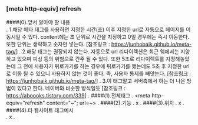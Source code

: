 ### [meta http-equiv] refresh

####(0).앞서 알아야 할 내용  
.
    1.해당 메타 태그를 사용하면 지정한 시간(초) 이후 지정한 url로 자동으로 페이지를 이동시킬 수 있다.
        content에는 초 단위로 시간을 지정하고 0일 경우에는 즉시 이동한다. 또한 단위는 생략하고 숫자만 넣는다. 
        [참조링크 : <https://junhobaik.github.io/meta-tag/>]
.
    2.해당 태그는 권장되지 않는다. 자동으로 url 리다이렉션은 최근 웨에서는 지양하고 있으며 피싱 등의 위험으로 간주 될 수 있다.
        또한 5초로 리다이렉트를 지정해놓았는데 그 전에 사용자가 뒤로가기를 하는 경우에 뒤로가기를 했는데도 5초 후 지정한 url로 이동
        될 수 있으니 사용하지 않는 것이 좋다. 즉, 사용자 통제를 빼앗는다.
        [참조링크 : <https://junhobaik.github.io/meta-tag/>]
.
    3.이 태그말고 서버측에서 하는 더 나은 방법이 있다고 한다. 네이버와 비슷한 방식일듯
        [참조링크 : <https://aboooks.tistory.com/339>]
.
####(1).전체태그
.
    <meta http-equiv="refresh" content="~"; url=~>
.
####(2).기능
.
    x
.
####(3).위치
.
    x
.
####(4).타 웹사이트 태그예시    
.
    x
.    
